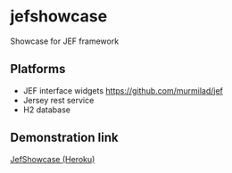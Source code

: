 # jefshowcase
Showcase for JEF framework
## Platforms
 - JEF interface widgets https://github.com/murmilad/jef
 - Jersey rest service
 - H2 database
## Demonstration link
<a target="_blank" href="https://jefshowcase.herokuapp.com/showcase.html">JefShowcase (Heroku)</a>

